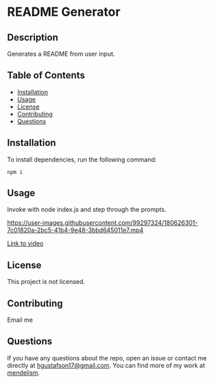# README Generator
 
  ## Description
  
  Generates a README from user input.
  
  
  ## Table of Contents
  
  - [Installation](#installation)
  - [Usage](#usage)
  - [License](#license)
  - [Contributing](#contributing)
  - [Questions](#questions)
  
  
  ## Installation
  
  To install dependencies, run the following command:
  ```
  npm i
  ```
  
  
  ## Usage
  
  Invoke with node index.js and step through the prompts.

  


https://user-images.githubusercontent.com/99297324/180626301-7c01820a-2bc5-41b4-9e48-3bbd645011e7.mp4


[Link to video](https://user-images.githubusercontent.com/99297324/180626301-7c01820a-2bc5-41b4-9e48-3bbd645011e7.mp4)

  
  ## License
  
  This project is not licensed.
  
  
  ## Contributing
  
  Email me
  
  
  ## Questions
  
  If you have any questions about the repo, open an issue or contact me directly at [hgustafson17@gmail.com](mailto:hgustafson17@gmail.com). You can find more of my work at [mendelism](https://github.com/mendelism).


